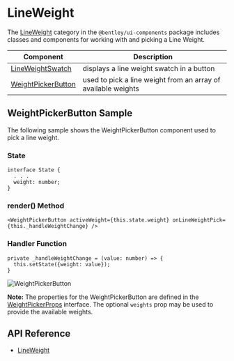 # LineWeight

The [LineWeight]($ui-components:LineWeight) category in the `@bentley/ui-components` package includes
classes and components for working with and picking a Line Weight.

|Component|Description
|-----|-----
|[LineWeightSwatch]($ui-components)|displays a line weight swatch in a button
|[WeightPickerButton]($ui-components)|used to pick a line weight from an array of available weights

## WeightPickerButton Sample

The following sample shows the WeightPickerButton component used to pick a line weight.

### State

```tsx
interface State {
  . . .
  weight: number;
}
```

### render() Method

```tsx
<WeightPickerButton activeWeight={this.state.weight} onLineWeightPick={this._handleWeightChange} />
```

### Handler Function

```tsx
private _handleWeightChange = (value: number) => {
  this.setState({weight: value});
}
```

![WeightPickerButton](./images/WeightPickerButton.png "WeightPickerButton Component")

**Note:** The properties for the WeightPickerButton are defined in the [WeightPickerProps]($ui-components) interface. The optional `weights` prop may be used to provide the available weights.

## API Reference

- [LineWeight]($ui-components:LineWeight)
